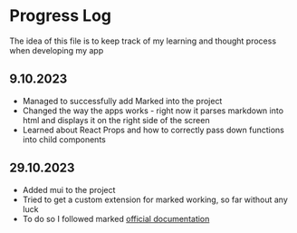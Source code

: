 # Progress Log

The idea of this file is to keep track of my learning and thought process when developing my app

## 9.10.2023

- Managed to successfully add Marked into the project
- Changed the way the apps works - right now it parses markdown into html and displays it on the right side of the screen
- Learned about React Props and how to correctly pass down functions into child components

## 29.10.2023
- Added mui to the project
- Tried to get a custom extension for marked working, so far without any luck
- To do so I followed marked [official documentation](https://marked.js.org/using_pro)
